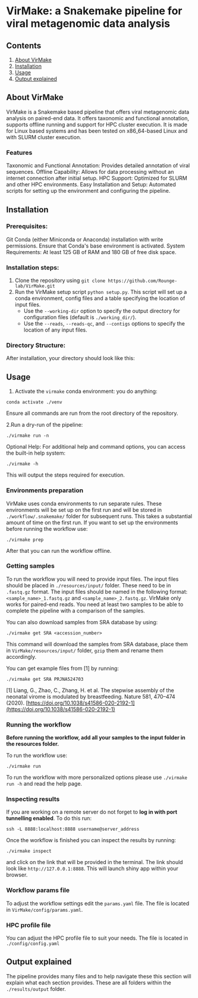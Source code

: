 # VirMake: a Snakemake pipeline for viral metagenomic data analysis

## Contents

1. [About VirMake](#about-virmake)
2. [Installation](#installation)
3. [Usage](#usage)
4. [Output explained](#output-explained)

## About VirMake

VirMake is a Snakemake based pipeline that offers viral metagenomic data analysis on paired-end data. It offers taxonomic and functional annotation, supports offline running and support for HPC cluster execution. It is made for Linux based systems and has been tested on x86_64-based Linux and with SLURM cluster execution.

### Features
Taxonomic and Functional Annotation: Provides detailed annotation of viral sequences.
Offline Capability: Allows for data processing without an internet connection after initial setup.
HPC Support: Optimized for SLURM and other HPC environments.
Easy Installation and Setup: Automated scripts for setting up the environment and configuring the pipeline.

## Installation

### Prerequisites:

Git
Conda (either Miniconda or Anaconda) installation with write permissions. Ensure that Conda's base environment is activated.
System Requirements: At least 125 GB of RAM and 180 GB of free disk space.


### Installation steps:

1. Clone the repository using `git clone https://github.com/Rounge-lab/VirMake.git`
2. Run the VirMake setup script `python setup.py`.
   This script will set up a conda environment, config files and a table specifying the location of input files.
    * Use the `--working-dir` option to specify the output directory for configuration files (default is `./working_dir/`).
    * Use the `--reads`, `--reads-qc`, and `--contigs` options to specify the location of any input files.

### Directory Structure:
After installation, your directory should look like this:


## Usage

1. Activate the `virmake` conda environment: you do anything:
```
conda activate ./venv
```
Ensure all commands are run from the root directory of the repository.

2.Run a dry-run of the pipeline:

```
./virmake run -n
```
   Optional Help: For additional help and command options, you can access the built-in help system: 

```
./virmake -h
```
This will output the steps required for execution.

### Environments preparation

VirMake uses conda environments to run separate rules. These environments will be set up on the first run and will be stored in `./workflow/.snakemake/` folder for subsequent runs. This takes a substantial amount of time on the first run. If you want to set up the environments before running the workflow use:

```
./virmake prep
```

After that you can run the workflow offline.

### Getting samples

To run the workflow you will need to provide input files. The input files should be placed in `./resources/input/` folder. These need to be in `.fastq.gz` format. The input files should be named in the following format: `<sample_name>_1.fastq.gz` and `<sample_name>_2.fastq.gz`. VirMake only works for paired-end reads. You need at least two samples to be able to complete the pipeline with a comparison of the samples.

You can also download samples from SRA database by using:

```
./virmake get SRA <accession_number>
```

This command will download the samples from SRA database, place them in `VirMake/resources/input/` folder, `gzip` them and rename them accordingly.

You can get example files from [1] by running:

```
./virmake get SRA PRJNA524703
```

[1] Liang, G., Zhao, C., Zhang, H. et al. The stepwise assembly of the neonatal virome is modulated by breastfeeding. Nature 581, 470–474 (2020). [https://doi.org/10.1038/s41586-020-2192-1](https://doi.org/10.1038/s41586-020-2192-1)

### Running the workflow

**Before running the workflow, add all your samples to the input folder in the resources folder.**

To run the workflow use:

```
./virmake run
```

To run the workflow with more personalized options please use `./virmake run -h` and read the help page.

### Inspecting results

If you are working on a remote server do not forget to **log in with port tunnelling enabled**.
To do this run:

```
ssh -L 8888:localhost:8888 username@server_address
```

Once the workflow is finished you can inspect the results by running:

```
./virmake inspect
```

and click on the link that will be provided in the terminal.
The link should look like `http://127.0.0.1:8888`.
This will launch shiny app within your browser.

### Workflow params file

To adjust the workflow settings edit the `params.yaml` file. The file is located in `VirMake/config/params.yaml`.

### HPC profile file

You can adjust the HPC profile file to suit your needs. The file is located in `./config/config.yaml`


## Output explained

The pipeline provides many files and to help navigate these this section will explain what each section provides.
These are all folders within the `./results/output` folder.



